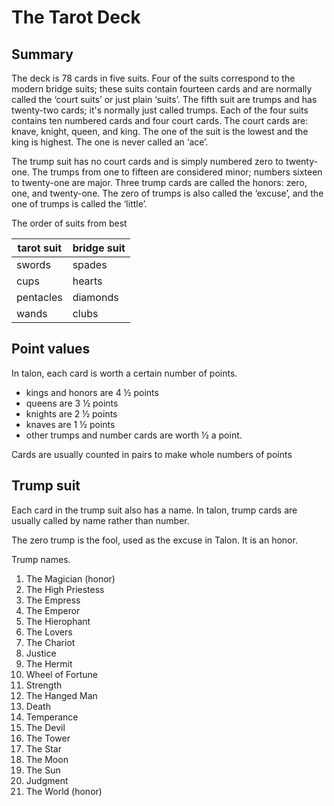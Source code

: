 The Tarot Deck
==============

Summary
-------

The deck is 78 cards in five suits. Four of the suits correspond to the modern bridge suits; these suits contain fourteen cards and are normally called the ‘court suits’ or just plain ‘suits’. The fifth suit are trumps and has twenty-two cards; it's normally just called trumps. Each of the four suits contains ten numbered cards and four court cards. The court cards are: knave, knight, queen, and king. The one of the suit is the lowest and the king is highest. The one is never called an ‘ace’.

The trump suit has no court cards and is simply numbered zero to twenty-one. The trumps from one to fifteen are considered minor; numbers sixteen to twenty-one are major. Three trump cards are called the honors: zero, one, and twenty-one. The zero of trumps is also called the ‘excuse’, and the one of trumps is called the ‘little’.

The order of suits from best

| tarot suit | bridge suit |
|------------|-------------|
|   swords   |    spades   |
|    cups    |    hearts   |
|  pentacles |   diamonds  |
|    wands   |    clubs    |



Point values
------------

In talon, each card is worth a certain number of points.

* kings and honors are 4 ½ points
* queens are 3 ½ points
* knights are 2 ½ points
* knaves are 1 ½ points
* other trumps and number cards are worth ½ a point.

Cards are usually counted in pairs to make whole numbers of points



Trump suit
-----------

Each card in the trump suit also has a name. In talon, trump cards are usually called by name rather than number.

The zero trump is the fool, used as the excuse in Talon. It is an honor.

Trump names.

1. The Magician (honor)
2. The High Priestess
3. The Empress
4. The Emperor
5. The Hierophant
6. The Lovers
7. The Chariot
8. Justice
9. The Hermit
10. Wheel of Fortune
11. Strength
12. The Hanged Man
13. Death
14. Temperance
15. The Devil
16. The Tower
17. The Star
18. The Moon
19. The Sun
20. Judgment
21. The World (honor)
